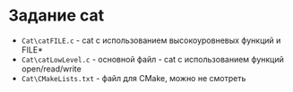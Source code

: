 # Задание cat
* ```Cat\catFILE.c``` - cat с использованием высокоуровневых функций и FILE*
* ```Cat\catLowLevel.c``` - основной файл - cat с использованием функций open/read/write
* ```Cat\CMakeLists.txt``` - файл для CMake, можно не смотреть
